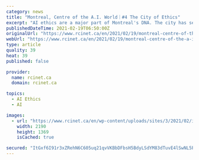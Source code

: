 ```yaml
---
category: news
title: "Montreal, Centre of the A.I. World｜#4 The City of Ethics"
excerpt: "AI ethics are a major part of Montreal's DNA. The city has set important milestones in global advances in this field. Many see Canadians as an example of ethics when it comes to AI. But what exactly is this AI ethics?"
publishedDateTime: 2021-02-19T06:50:00Z
originalUrl: "https://www.rcinet.ca/en/2021/02/19/montreal-centre-of-the-a-i-world｜4-the-city-of-ethics/"
webUrl: "https://www.rcinet.ca/en/2021/02/19/montreal-centre-of-the-a-i-world｜4-the-city-of-ethics/"
type: article
quality: 39
heat: 39
published: false

provider:
  name: rcinet.ca
  domain: rcinet.ca

topics:
  - AI Ethics
  - AI

images:
  - url: "https://www.rcinet.ca/en/wp-content/uploads/sites/3/2021/02/istock-1173458630.jpg"
    width: 2190
    height: 1369
    isCached: true

secured: "ItGxf6I91r3xZRehN6C605uq21qvVKBbDFbsH5BdyLSdYM83dTuvE4lSwNL5PjkWk0PKTHz3Bw0xzLLU2ZQwQ4qprbajjLbD5tCXkNizQkyQCCxt3yXMzF+2lKz8dFVPd0js7vzKpQFfAorSOFiCBUwnaPJOC1qZmkSvE9LkzbWM+LAWvxhNV+XYoVl8bvHkODKcinx5MPW8tvu6MTlVBXnWsmp4W40KxCo2ZZmn6+FWkK8y2Y2nZ9fUNFRuit62pLaEJneOO9lRRifm/jekpjEaF22O9LJLGiawkkynmhK6+I7kDZ4frJSb5bjI4IH70sECUQgXBzCBr5STt+JFc2VtfzqPQWwUw/thIczXl/o=;Gm3lHcMDoITv5XNH4Ej+zQ=="
---
```



